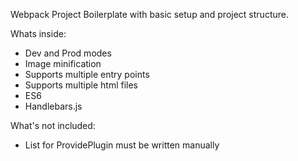 Webpack Project Boilerplate with basic setup and project structure.

Whats inside:
- Dev and Prod modes
- Image minification
- Supports multiple entry points
- Supports multiple html files
- ES6
- Handlebars.js

What's not included:
- List for ProvidePlugin must be written manually

